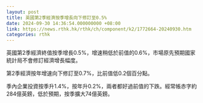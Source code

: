 ```yaml
---
layout: post
title: 英國第2季經濟按季增長向下修訂至0.5%
date: 2024-09-30 14:36:54.000000000 +08:00
link: https://news.rthk.hk/rthk/ch/component/k2/1772664-20240930.htm
categories: rthk
---
```


英國第2季經濟終值按季增長0.5%，增速稍低於前值的0.6%，市場原先預期國家統計局不會修訂經濟增長幅度。

第2季經濟按年增速向下修訂至0.7%，比前值低0.2個百分點。

季內企業投資按季升1.4%，按年升0.2%，兩者都好過前值的下跌。經常帳赤字約284億英鎊，低於預期，按季擴大74億英鎊。
